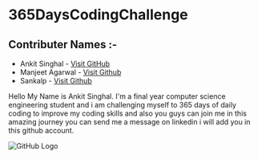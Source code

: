 # 365DaysCodingChallenge

## Contributer Names :-
- Ankit Singhal  - [Visit GitHub](https://github.com/realankitsinghal)
- Manjeet Agarwal - [Visit Github](https://github.com/Manjeet-Agarwal)
- Sankalp - [Visit Github](https://github.com/SankalpHaritash21)

Hello My Name is Ankit Singhal. I'm a final year computer science engineering student and i am challenging myself to 365 days of daily coding to improve my coding skills and also you guys can join me in this amazing journey you can send me a message on linkedin i will add you in this github account.

![GitHub Logo](https://github.com/realankitsinghal/365DaysChallenge/blob/main/DSA.png)

